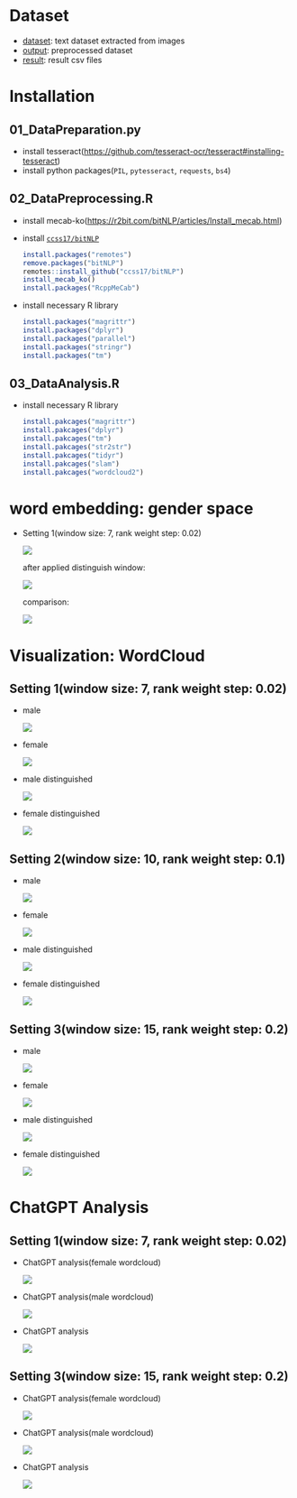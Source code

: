 # Dataset

- [dataset](https://drive.google.com/file/d/12tzd1j9a7-kUSGOsMgZn15JbU-dMEq_x/view?usp=sharing): text dataset extracted from images
- [output](https://drive.google.com/file/d/1nFLe8H_SITwSgUujDENt2dSWNqvBv7Ja/view?usp=sharing): preprocessed dataset
- [result](https://drive.google.com/file/d/1VEBeAsPnRqJ0XZyGWo53sHwxpH6O9ZEX/view?usp=sharing): result csv files

# Installation

## 01_DataPreparation.py

- install tesseract(https://github.com/tesseract-ocr/tesseract#installing-tesseract)
- install python packages(`PIL`, `pytesseract`, `requests`, `bs4`)

## 02_DataPreprocessing.R

- install mecab-ko(https://r2bit.com/bitNLP/articles/Install_mecab.html)

- install [`ccss17/bitNLP`](https://github.com/ccss17/bitNLP)

    ```R
    install.packages("remotes")
    remove.packages("bitNLP")
    remotes::install_github("ccss17/bitNLP")
    install_mecab_ko()
    install.packages("RcppMeCab")
    ```

- install necessary R library

    ```R
    install.packages("magrittr")
    install.packages("dplyr")
    install.packages("parallel")
    install.packages("stringr")
    install.packages("tm")
    ```

## 03_DataAnalysis.R

- install necessary R library

    ```R
    install.pakcages("magrittr")
    install.pakcages("dplyr")
    install.pakcages("tm")
    install.pakcages("str2str")
    install.pakcages("tidyr")
    install.pakcages("slam")
    install.pakcages("wordcloud2")
    ```

# word embedding: gender space

- Setting 1(window size: 7, rank weight step: 0.02)

    ![](img/(15,0.2)gender_embedding_space.png)

    after applied distinguish window:

    ![](img/(15,0.2)gender_embedding_space_d.png)

    comparison:

    ![](img/(15,0.2)gender_embedding_space_comparison.png)

# Visualization: WordCloud

## Setting 1(window size: 7, rank weight step: 0.02)

- male

    ![](img/(7,0.02)male.png)

- female

    ![](img/(7,0.02)female.png)

- male distinguished

    ![](img/(7,0.02)male_d.png)

- female distinguished

    ![](img/(7,0.02)female_d.png)

## Setting 2(window size: 10, rank weight step: 0.1)

- male

    ![](img/(10,0.1)male.png)

- female

    ![](img/(10,0.1)female.png)

- male distinguished

    ![](img/(10,0.1)male_d.png)

- female distinguished

    ![](img/(10,0.1)female_d.png)

## Setting 3(window size: 15, rank weight step: 0.2)

- male

    ![](img/(15,0.2)male.png)

- female

    ![](img/(15,0.2)female.png)

- male distinguished

    ![](img/(15,0.2)male_d.png)

- female distinguished

    ![](img/(15,0.2)female_d.png)

# ChatGPT Analysis

## Setting 1(window size: 7, rank weight step: 0.02)

- ChatGPT analysis(female wordcloud)

    ![](img/(7,0.02)female_chatgpt.png)

- ChatGPT analysis(male wordcloud)

    ![](img/(7,0.02)male_chatgpt.png)

- ChatGPT analysis

    ![](img/(7,0.02)male_female_chatgpt.png)

## Setting 3(window size: 15, rank weight step: 0.2)

- ChatGPT analysis(female wordcloud)

    ![](img/(15,0.2)female_chatgpt.png)

- ChatGPT analysis(male wordcloud)

    ![](img/(15,0.2)male_chatgpt.png)

- ChatGPT analysis

    ![](img/(15,0.2)male_female_chatgpt.png)
